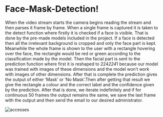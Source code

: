 # Face-Mask-Detection!

When the video stream starts the camera begins reading the stream and then parses it frame by frame.
When a single frame is captured it is taken to the detect function where firstly it is checked if a face is visible. 
That is done by the pre-made models included in the project. If a face is detected then all the irrelevant background is cropped and only the face part is kept.
Meanwhile the whole frame is shown to the user with a rectangle hovering over the face, the rectangle would be red or green according to the classification made by the model.
Then the facial part is sent to the prediction function where first it is reshaped to 224*224*1 because our model was trained with images of these dimensions and the model won’t work with images of other dimensions.
After that is complete the prediction gives the output of either ‘Mask’ or ‘No Mask’.Then after getting that result we give the rectangle a colour and the correct label and the confidence given by the prediction.
After that is done, we iterate indefinitely and if for continuous 50 frames the output remains the same, we save the last frame with the output and then send the email to our desired administrator.


![accesses](https://user-images.githubusercontent.com/60512613/187853600-1bc9503e-a2c7-4191-a8a4-aef26a191250.jpg)
